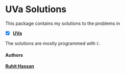 # UVa Solutions

This package contains my solutions to the problems in
- [x] [**UVa**](https://onlinejudge.org/index.php?option=onlinejudge&page=show_authorstats&userid=1190893/)


The solutions are mostly programmed with `C`.

#### Authors
**[Ruhit Hassan](https://github.com/ruhit07)**  
